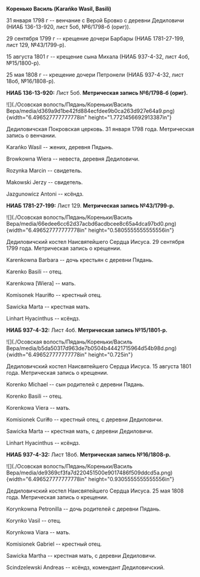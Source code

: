 **Коренько Василь (Karańko Wasil, Basili)**

31 января 1798 г -- венчание с Верой Бровко с деревни Дедиловичи (НИАБ
136-13-920, лист 5об, №6/1798-б (ориг)).

29 сентября 1799 г -- крещение дочери Барбары (НИАБ 1781-27-199, лист
129, №43/1799-р).

15 августа 1801 г -- крещение сына Михала (НИАБ 937-4-32, лист 4об,
№15/1800-р).

25 мая 1808 г -- крещение дочери Петронели (НИАБ 937-4-32, лист 18об,
№16/1808-р).

**НИАБ 136-13-920:** Лист 5об. **Метрическая запись №6/1798-б (ориг).**

![](./Осовская волость/Пядань/Кореньки/Василь Вера/media/d369a9d1be42fd884ecfdee9b0ca263d927e64a9.png){width="6.496527777777778in"
height="1.7721456692913387in"}

Дедиловичская Покровская церковь. 31 января 1798 года. Метрическая
запись о венчании.

Karańko Wasil -- жених, деревня Пядынь.

Browkowna Wiera -- невеста, деревня Дедиловичи.

Rozynka Marcin -- свидетель.

Makowski Jerzy -- свидетель.

Jazgunowicz Antoni -- ксёндз.

**НИАБ 1781-27-199:** Лист 129. **Метрическая запись №43/1799-р.**

![](./Осовская волость/Пядань/Кореньки/Василь Вера/media/66edee6cc62d37acbd6acdbcee8c65a4dca97bd0.png){width="6.496527777777778in"
height="0.5805555555555556in"}

Дедиловичский костел Наисвятейшего Сердца Иисуса. 29 сентября 1799 года.
Метрическая запись о крещении.

Karenkowna Barbara -- дочь крестьян с деревни Пядань.

Karenko Basili -- отец.

Karenkowa \[Wiera\] -- мать.

Komisonek Hauriłło -- крестный отец.

Sawicka Marta -- крестная мать.

Linhart Hyacinthus -- ксёндз.

**НИАБ 937-4-32:** Лист 4об. **Метрическая запись №15/1801-р.**

![](./Осовская волость/Пядань/Кореньки/Василь Вера/media/b5da50317d963de7b0504b44421715964d54b98d.png){width="6.496527777777778in"
height="0.725in"}

Дедиловичский костел Наисвятейшего Сердца Иисуса. 15 августа 1801 года.
Метрическая запись о крещении.

Korenko Michael -- сын родителей с деревни Пядань.

Korenko Basili -- отец.

Korenkowa Viera -- мать.

Komisionek Curiłło -- крестный отец, с деревни Дедиловичи.

Sawicka Marta -- крестная мать, с деревни Дедиловичи.

Linhart Hyacinthus -- ксёндз.

**НИАБ 937-4-32:** Лист 18об. **Метрическая запись №16/1808-р.**

![](./Осовская волость/Пядань/Кореньки/Василь Вера/media/de9369cf3fa7d220451500e9017486f509ddcd5a.png){width="6.496527777777778in"
height="0.9305555555555556in"}

Дедиловичский костел Наисвятейшего Сердца Иисуса. 25 мая 1808 года.
Метрическая запись о крещении.

Korynkowna Petronilla -- дочь родителей с деревни Пядань.

Korynko Vasil -- отец.

Korynkowa Viara -- мать.

Komisionek Gabriel -- крестный отец.

Sawicka Martha -- крестная мать, с деревни Дедиловичи.

Scindzelewski Andreas -- ксёндз, комендант Дедиловичский.
